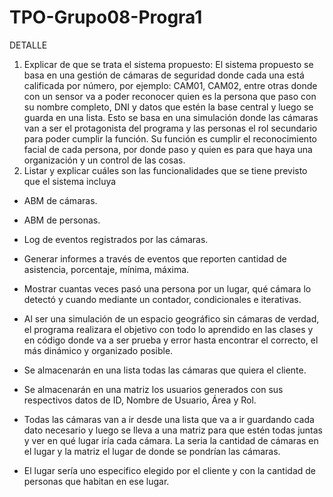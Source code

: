 # TPO-Grupo08-Progra1

DETALLE
1. Explicar de que se trata el sistema propuesto:
El sistema propuesto se basa en una gestión de cámaras de seguridad donde cada una está calificada por número, por ejemplo: CAM01, CAM02, entre otras donde con un sensor va a poder reconocer quien es la persona que paso con su nombre completo, DNI y datos que estén la base central y luego se guarda en una lista.
Esto se basa en una simulación donde las cámaras van a ser el protagonista del programa y las personas el rol secundario para poder cumplir la función.
Su función es cumplir el reconocimiento facial de cada persona, por donde paso y quien es para que haya una organización y un control de las cosas. 
2. Listar y explicar cuáles son las funcionalidades que se tiene previsto que el sistema incluya
-	ABM de cámaras.
-	ABM de personas.
-	Log de eventos registrados por las cámaras.
-	Generar informes a través de eventos que reporten cantidad de asistencia, porcentaje, mínima, máxima.
-	Mostrar cuantas veces pasó una persona por un lugar, qué cámara lo detectó y cuando mediante un contador, condicionales e iterativas.

-	Al ser una simulación de un espacio geográfico sin cámaras de verdad, el programa realizara el objetivo con todo lo aprendido en las clases y en código donde va a ser prueba y error hasta encontrar el correcto, el más dinámico y organizado posible.
-	Se almacenarán en una lista todas las cámaras que quiera el cliente.
-	Se almacenarán en una matriz los usuarios generados con sus respectivos datos de ID, Nombre de Usuario, Área y Rol.
-	Todas las cámaras van a ir desde una lista que va a ir guardando cada dato necesario y luego se lleva a una matriz para que estén todas juntas y ver en qué lugar iría cada cámara.
La seria la cantidad de cámaras en el lugar y la matriz el lugar de donde se pondrían las cámaras.
-	El lugar sería uno especifico elegido por el cliente y con la cantidad de personas que habitan en ese lugar.
